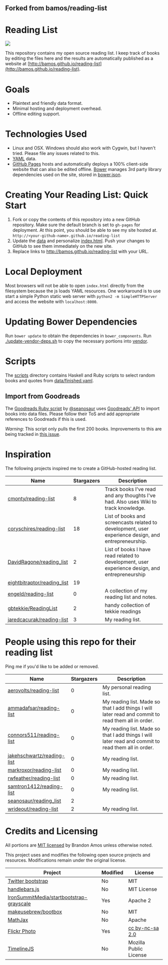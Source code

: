 ## Forked from bamos/reading-list

# Reading List
![](https://raw.githubusercontent.com/bamos/reading-list/gh-pages/img/reading-list.gif)

This repository contains my open source reading list.
I keep track of books by editing the files here and
the results are automatically published as a website at
[http://bamos.github.io/reading-list](http://bamos.github.io/reading-list).

# Goals
+ Plaintext and friendly data format.
+ Minimal hosting and deployment overhead.
+ Offline editing support.

# Technologies Used
+ Linux and OSX. Windows should also work with Cygwin, but
  I haven't tried. Please file any issues related to this.
+ [YAML](http://yaml.org) data.
+ [GitHub Pages](https://pages.github.com/) hosts and automatically
  deploys a 100% client-side website that can also be edited offline.
  [Bower](http://bower.io/) manages 3rd party library dependencies
  used on the site, stored in [bower.json](/bower.json).

# Creating Your Reading List: Quick Start
1. Fork or copy the contents of this repository into a new GitHub repository.
  Make sure the default branch is set to `gh-pages` for deployment.
  At this point, you should be able to see my site hosted at.
  `http://<your-github-name>.github.io/reading-list`
2. Update the [data](/data)
  and personalize [index.html](/index.html).
  Push your changes to GitHub to see them immediately on the new site.
3. Replace links to http://bamos.github.io/reading-list with your URL.

# Local Deployment
Most browsers will not be able to open `index.html` directly
from the filesystem because the js loads YAML resources.
One workaround is to use start a simple Python static
web server with `python2 -m SimpleHTTPServer`
and access the website with `localhost:8000`.

# Updating Bower Dependencies
Run `bower update` to obtain the dependencies in `bower_components`.
Run [./update-vendor-deps.sh](/update-vendor-deps.sh)
to copy the necessary portions into [vendor](/vendor).

# Scripts

The [scripts](/scripts) directory contains Haskell and
Ruby scripts to select random books and quotes from
[data/finished.yaml](/data/finished.yaml).

## Import from Goodreads
The [Goodreads Ruby script](/scripts/goodreads.rb) by
[@seanosaur](https://github.com/seanosaur)
uses [Goodreads' API](https://www.goodreads.com/api/keys)
to import books into data files.
Please follow their ToS and add appropriate references
to Goodreads if this is used.

*Warning*: This script only pulls the first 200 books.
Improvements to this are being tracked in
[this issue](https://github.com/seanosaur/reading_list/issues/4).

# Inspiration
The following projects inspired me to create
a GitHub-hosted reading list.

Name | Stargazers | Description
----|----|----
[cmonty/reading-list](https://github.com/cmonty/reading-list) | 8 | Track books I've read and any thoughts I've had. Also uses Wiki to track knowledge.
[coryschires/reading-list](https://github.com/coryschires/reading-list) | 18 | List of books and screencasts related to development, user experience design, and entrepreneurship. 
[DavidRagone/reading_list](https://github.com/DavidRagone/reading_list) | 2 | List of books I have read related to development, user experience design, and entrepreneurship
[eightbitraptor/reading_list](https://github.com/eightbitraptor/reading_list) | 19 | 
[engeld/reading-list](https://github.com/engeld/reading-list) | 0 | A collection of my reading list and notes.
[gbtekkie/ReadingList](https://github.com/gbtekkie/ReadingList) | 2 | handy collection of tekkie readings
[jaredcacurak/reading-list](https://github.com/jaredcacurak/reading-list) | 3 | My reading list.

# People using this repo for their reading list

Ping me if you'd like to be added or removed.

Name | Stargazers | Description
----|----|----
[aerovolts/reading-list](https://github.com/aerovolts/reading-list) | 0 | My personal reading list.
[ammadafsar/reading-list](https://github.com/ammadafsar/reading-list) | 0 | My reading list. Made so that I add things I will later read and commit to read them all in order.   
[connors511/reading-list](https://github.com/connors511/reading-list) | 0 | My reading list. Made so that I add things I will later read and commit to read them all in order.
[jakehschwartz/reading-list](https://github.com/jakehschwartz/reading-list) | 0 | My reading list.
[markroxor/reading-list](https://github.com/markroxor/reading-list) | 0 | My reading list.
[rwfeather/reading-list](https://github.com/rwfeather/reading-list) | 0 | My reading list.
[samtron1412/reading-list](https://github.com/samtron1412/reading-list) | 0 | My reading list.
[seanosaur/reading_list](https://github.com/seanosaur/reading_list) | 2 | 
[wrideout/reading-list](https://github.com/wrideout/reading-list) | 2 | My reading list.

# Credits and Licensing
All portions are
[MIT licensed](https://github.com/bamos/reading-list/blob/gh-pages/LICENSE.mit)
by Brandon Amos unless otherwise noted.

This project uses and modifies the following open source projects
and resources.
Modifications remain under the original license.

| Project | Modified | License |
|---|---|---|
| [Twitter bootstrap](https://github.com/twbs/bootstrap) | No | MIT |
| [handlebars.js](https://github.com/wycats/handlebars.js/) | No | MIT License
| [IronSummitMedia/startbootstrap-grayscale](https://github.com/IronSummitMedia/startbootstrap-grayscale) | Yes | Apache 2 |
| [makeusebrew/bootbox](https://github.com/makeusabrew/bootbox) | No | MIT |
| [MathJax](https://github.com/mathjax/MathJax) | No | Apache |
| [Flickr Photo](https://flic.kr/p/rnazyb) | Yes | [cc by-nc-sa 2.0](https://creativecommons.org/licenses/by-nc-sa/2.0/) |
| [TimelineJS](https://github.com/NUKnightLab/TimelineJS) | No | Mozilla Public License
